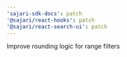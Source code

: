 ```yaml
---
'sajari-sdk-docs': patch
'@sajari/react-hooks': patch
'@sajari/react-search-ui': patch
---
```


Improve rounding logic for range filters
